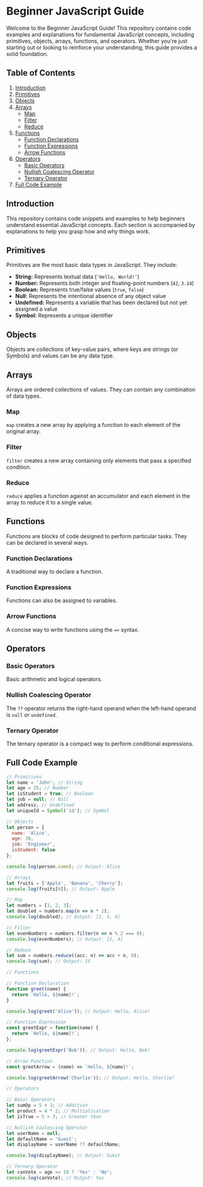 # Beginner JavaScript Guide

Welcome to the Beginner JavaScript Guide! This repository contains code examples and explanations for fundamental JavaScript concepts, including primitives, objects, arrays, functions, and operators. Whether you're just starting out or looking to reinforce your understanding, this guide provides a solid foundation.

## Table of Contents

1. [Introduction](#introduction)
2. [Primitives](#primitives)
3. [Objects](#objects)
4. [Arrays](#arrays)
   - [Map](#map)
   - [Filter](#filter)
   - [Reduce](#reduce)
5. [Functions](#functions)
   - [Function Declarations](#function-declarations)
   - [Function Expressions](#function-expressions)
   - [Arrow Functions](#arrow-functions)
6. [Operators](#operators)
   - [Basic Operators](#basic-operators)
   - [Nullish Coalescing Operator](#nullish-coalescing-operator)
   - [Ternary Operator](#ternary-operator)
7. [Full Code Example](#full-code-example)
   

## Introduction

This repository contains code snippets and examples to help beginners understand essential JavaScript concepts. Each section is accompanied by explanations to help you grasp how and why things work.

## Primitives

Primitives are the most basic data types in JavaScript. They include:

- **String:** Represents textual data (`'Hello, World!'`)
- **Number:** Represents both integer and floating-point numbers (`42`, `3.14`)
- **Boolean:** Represents true/false values (`true`, `false`)
- **Null:** Represents the intentional absence of any object value
- **Undefined:** Represents a variable that has been declared but not yet assigned a value
- **Symbol:** Represents a unique identifier

## Objects

Objects are collections of key-value pairs, where keys are strings (or Symbols) and values can be any data type.

## Arrays

Arrays are ordered collections of values. They can contain any combination of data types.

### Map

`map` creates a new array by applying a function to each element of the original array.

### Filter

`filter` creates a new array containing only elements that pass a specified condition.

### Reduce

`reduce` applies a function against an accumulator and each element in the array to reduce it to a single value.

## Functions

Functions are blocks of code designed to perform particular tasks. They can be declared in several ways.

### Function Declarations

A traditional way to declare a function.

### Function Expressions

Functions can also be assigned to variables.

### Arrow Functions

A concise way to write functions using the `=>` syntax.

## Operators

### Basic Operators

Basic arithmetic and logical operators.

### Nullish Coalescing Operator

The `??` operator returns the right-hand operand when the left-hand operand is `null` or `undefined`.

### Ternary Operator

The ternary operator is a compact way to perform conditional expressions.

## Full Code Example

```javascript
// Primitives
let name = 'John'; // String
let age = 25; // Number
let isStudent = true; // Boolean
let job = null; // Null
let address; // Undefined
let uniqueId = Symbol('id'); // Symbol

// Objects
let person = {
  name: 'Alice',
  age: 30,
  job: 'Engineer',
  isStudent: false
};

console.log(person.name); // Output: Alice

// Arrays
let fruits = ['Apple', 'Banana', 'Cherry'];
console.log(fruits[0]); // Output: Apple

// Map
let numbers = [1, 2, 3];
let doubled = numbers.map(n => n * 2);
console.log(doubled); // Output: [2, 4, 6]

// Filter
let evenNumbers = numbers.filter(n => n % 2 === 0);
console.log(evenNumbers); // Output: [2, 4]

// Reduce
let sum = numbers.reduce((acc, n) => acc + n, 0);
console.log(sum); // Output: 15

// Functions

// Function Declaration
function greet(name) {
  return `Hello, ${name}!`;
}

console.log(greet('Alice')); // Output: Hello, Alice!

// Function Expression
const greetExpr = function(name) {
  return `Hello, ${name}!`;
};

console.log(greetExpr('Bob')); // Output: Hello, Bob!

// Arrow Function
const greetArrow = (name) => `Hello, ${name}!`;

console.log(greetArrow('Charlie')); // Output: Hello, Charlie!

// Operators

// Basic Operators
let sumOp = 5 + 3; // Addition
let product = 4 * 2; // Multiplication
let isTrue = 5 > 3; // Greater than

// Nullish Coalescing Operator
let userName = null;
let defaultName = 'Guest';
let displayName = userName ?? defaultName;

console.log(displayName); // Output: Guest

// Ternary Operator
let canVote = age >= 18 ? 'Yes' : 'No';
console.log(canVote); // Output: Yes
